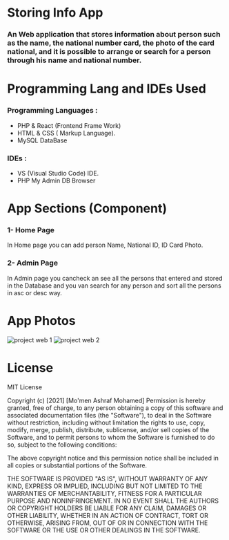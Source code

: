 # Storing Info App
### An Web application that stores information about person such as the name, the national number card, the photo of the card national, and it is possible to arrange or search for a person through his name and national number.

# Programming Lang and IDEs Used
### Programming Languages :
- PHP & React (Frontend Frame Work)
- HTML & CSS ( Markup Language).
- MySQL DataBase
 

### IDEs :
- VS (Visual Studio Code) IDE.
- PHP My Admin DB Browser

# App Sections (Component)
### 1- Home Page
In Home page you can add person Name, National ID, ID Card Photo.

### 2- Admin Page
In Admin page you cancheck an see all the persons that entered and stored in the Database and you van search for any person and sort all the persons in asc or desc way.

# App Photos
![project web 1](https://user-images.githubusercontent.com/79394414/139133436-b24f826f-d929-4e7d-912d-b4f653ab0eb9.PNG)
![project web 2](https://user-images.githubusercontent.com/79394414/139133488-0cf41eca-2e5d-47d5-91c8-86312f33214e.PNG)




# License
MIT License

Copyright (c) [2021] [Mo'men Ashraf Mohamed]
Permission is hereby granted, free of charge, to any person obtaining a copy
of this software and associated documentation files (the "Software"), to deal
in the Software without restriction, including without limitation the rights
to use, copy, modify, merge, publish, distribute, sublicense, and/or sell
copies of the Software, and to permit persons to whom the Software is
furnished to do so, subject to the following conditions:

The above copyright notice and this permission notice shall be included in all
copies or substantial portions of the Software.

THE SOFTWARE IS PROVIDED "AS IS", WITHOUT WARRANTY OF ANY KIND, EXPRESS OR
IMPLIED, INCLUDING BUT NOT LIMITED TO THE WARRANTIES OF MERCHANTABILITY,
FITNESS FOR A PARTICULAR PURPOSE AND NONINFRINGEMENT. IN NO EVENT SHALL THE
AUTHORS OR COPYRIGHT HOLDERS BE LIABLE FOR ANY CLAIM, DAMAGES OR OTHER
LIABILITY, WHETHER IN AN ACTION OF CONTRACT, TORT OR OTHERWISE, ARISING FROM,
OUT OF OR IN CONNECTION WITH THE SOFTWARE OR THE USE OR OTHER DEALINGS IN THE
SOFTWARE.
